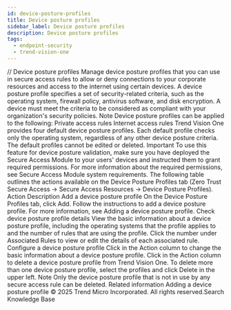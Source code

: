 ```yaml
---
id: device-posture-profiles
title: Device posture profiles
sidebar_label: Device posture profiles
description: Device posture profiles
tags:
  - endpoint-security
  - trend-vision-one
---
```


/*<![CDATA[*/ $('#title').html($('meta[name=map-description]').attr('content')); /*]]>*/ Device posture profiles Manage device posture profiles that you can use in secure access rules to allow or deny connections to your corporate resources and access to the internet using certain devices. A device posture profile specifies a set of security-related criteria, such as the operating system, firewall policy, antivirus software, and disk encryption. A device must meet the criteria to be considered as compliant with your organization's security policies. Note Device posture profiles can be applied to the following: Private access rules Internet access rules Trend Vision One provides four default device posture profiles. Each default profile checks only the operating system, regardless of any other device posture criteria. The default profiles cannot be edited or deleted. Important To use this feature for device posture validation, make sure you have deployed the Secure Access Module to your users' devices and instructed them to grant required permissions. For more information about the required permissions, see Secure Access Module system requirements. The following table outlines the actions available on the Device Posture Profiles tab (Zero Trust Secure Access → Secure Access Resources → Device Posture Profiles). Action Description Add a device posture profile On the Device Posture Profiles tab, click Add. Follow the instructions to add a device posture profile. For more information, see Adding a device posture profile. Check device posture profile details View the basic information about a device posture profile, including the operating systems that the profile applies to and the number of rules that are using the profile. Click the number under Associated Rules to view or edit the details of each associated rule. Configure a device posture profile Click in the Action column to change the basic information about a device posture profile. Click in the Action column to delete a device posture profile from Trend Vision One. To delete more than one device posture profile, select the profiles and click Delete in the upper left. Note Only the device posture profile that is not in use by any secure access rule can be deleted. Related information Adding a device posture profile © 2025 Trend Micro Incorporated. All rights reserved.Search Knowledge Base